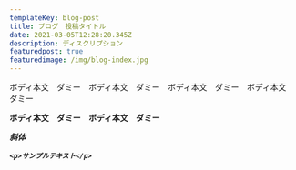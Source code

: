 ```yaml
---
templateKey: blog-post
title: ブログ　投稿タイトル
date: 2021-03-05T12:28:20.345Z
description: ディスクリプション
featuredpost: true
featuredimage: /img/blog-index.jpg
---
```

ボディ本文　ダミー　ボディ本文　ダミー　ボディ本文　ダミー　ボディ本文　ダミー　



**ボディ本文　ダミー　ボディ本文　ダミー**　



***斜体***



***`<p>サンプルテキスト</p>`***